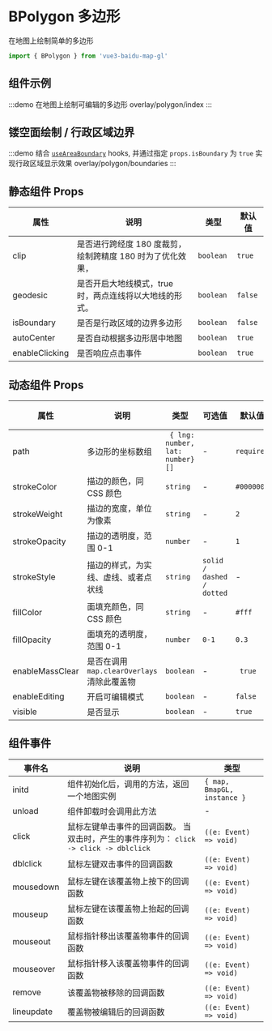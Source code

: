 # BPolygon 多边形

在地图上绘制简单的多边形

```ts
import { BPolygon } from 'vue3-baidu-map-gl'
```

## 组件示例

:::demo 在地图上绘制可编辑的多边形
overlay/polygon/index
:::

## 镂空面绘制 / 行政区域边界

:::demo 结合 [`useAreaBoundary`](../hooks/useAreaBoundary) hooks, 并通过指定 `props.isBoundary` 为 `true` 实现行政区域显示效果
overlay/polygon/boundaries
:::

## 静态组件 Props

| 属性           | 说明                                                       | 类型       | 默认值   |
| -------------- | ---------------------------------------------------------- | ---------- | -------- |
| clip           | 是否进行跨经度 180 度裁剪，绘制跨精度 180 时为了优化效果， | `boolean ` | `true `  |
| geodesic       | 是否开启大地线模式，true 时，两点连线将以大地线的形式。    | `boolean ` | `false ` |
| isBoundary     | 是否是行政区域的边界多边形                                 | `boolean ` | `false ` |
| autoCenter     | 是否自动根据多边形居中地图                                 | `boolean ` | `true`   |
| enableClicking | 是否响应点击事件                                           | `boolean ` | `true `  |

## 动态组件 Props

| 属性            | 说明                                        | 类型                             | 可选值                    | 默认值     | 版本                               |
| --------------- | ------------------------------------------- | -------------------------------- | ------------------------- | ---------- | ---------------------------------- |
| path            | 多边形的坐标数组                            | ` { lng: number, lat: number}[]` | -                         | `required` | -                                  |
| strokeColor     | 描边的颜色，同 CSS 颜色                     | `string`                         | -                         | `#000000`  | -                                  |
| strokeWeight    | 描边的宽度，单位为像素                      | `string `                        | -                         | `2 `       | -                                  |
| strokeOpacity   | 描边的透明度，范围 0-1                      | `number `                        | -                         | `1 `       | -                                  |
| strokeStyle     | 描边的样式，为实线、虚线、或者点状线        | `string `                        | `solid / dashed / dotted` | -          | -                                  |
| fillColor       | 面填充颜色，同 CSS 颜色                     | `string `                        | -                         | `#fff`     | -                                  |
| fillOpacity     | 面填充的透明度，范围 0-1                    | `number `                        | `0-1`                     | `0.3 `     | -                                  |
| enableMassClear | 是否在调用 `map.clearOverlays` 清除此覆盖物 | `boolean`                        | -                         | ` true`    | -                                  |
| enableEditing   | 开启可编辑模式                              | `boolean `                       | -                         | `false `   | -                                  |
| visible         | 是否显示                                    | `boolean`                        | -                         | `true`     | <Badge type="tip" text="^2.1.4" /> |

## 组件事件

| 事件名     | 说明                                                                                    | 类型                        |
| ---------- | --------------------------------------------------------------------------------------- | --------------------------- |
| initd      | 组件初始化后，调用的方法，返回一个地图实例                                              | `{ map, BmapGL, instance }` |
| unload     | 组件卸载时会调用此方法                                                                  | -                           |
| click      | 鼠标左键单击事件的回调函数。 当双击时，产生的事件序列为： `click -> click -> dblclick ` | `((e: Event) => void)`      |
| dblclick   | 鼠标左键双击事件的回调函数                                                              | `((e: Event) => void)`      |
| mousedown  | 鼠标左键在该覆盖物上按下的回调函数                                                      | `((e: Event) => void)`      |
| mouseup    | 鼠标左键在该覆盖物上抬起的回调函数                                                      | `((e: Event) => void)`      |
| mouseout   | 鼠标指针移出该覆盖物事件的回调函数                                                      | `((e: Event) => void)`      |
| mouseover  | 鼠标指针移入该覆盖物事件的回调函数                                                      | `((e: Event) => void)`      |
| remove     | 该覆盖物被移除的回调函数                                                                | `((e: Event) => void)`      |
| lineupdate | 覆盖物被编辑后的回调函数                                                                | `((e: Event) => void)`      |
